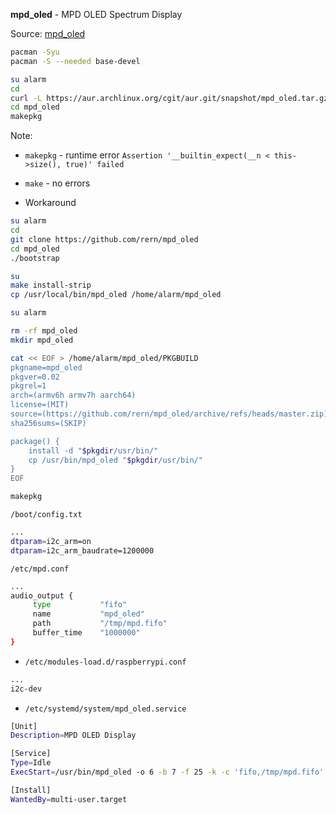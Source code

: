 **mpd_oled** - MPD OLED Spectrum Display

Source: [mpd_oled](https://github.com/antiprism/mpd_oled)
```sh
pacman -Syu
pacman -S --needed base-devel

su alarm
cd
curl -L https://aur.archlinux.org/cgit/aur.git/snapshot/mpd_oled.tar.gz | bsdtar xf -
cd mpd_oled
makepkg
```
Note:
- `makepkg` - runtime error `Assertion '__builtin_expect(__n < this->size(), true)' failed`
- `make` - no errors

- Workaround 
```sh
su alarm
cd
git clone https://github.com/rern/mpd_oled
cd mpd_oled
./bootstrap

su
make install-strip
cp /usr/local/bin/mpd_oled /home/alarm/mpd_oled

su alarm

rm -rf mpd_oled
mkdir mpd_oled

cat << EOF > /home/alarm/mpd_oled/PKGBUILD
pkgname=mpd_oled
pkgver=0.02
pkgrel=1
arch=(armv6h armv7h aarch64)
license=(MIT)
source=(https://github.com/rern/mpd_oled/archive/refs/heads/master.zip)
sha256sums=(SKIP)

package() {
	install -d "$pkgdir/usr/bin/"
	cp /usr/bin/mpd_oled "$pkgdir/usr/bin/"
}
EOF

makepkg
```

`/boot/config.txt`
```sh
...
dtparam=i2c_arm=on
dtparam=i2c_arm_baudrate=1200000
```

`/etc/mpd.conf`
```sh
...
audio_output {
     type           "fifo"
     name           "mpd_oled"
     path           "/tmp/mpd.fifo"
     buffer_time    "1000000"
}
```

- `/etc/modules-load.d/raspberrypi.conf`
```sh
...
i2c-dev
```

- `/etc/systemd/system/mpd_oled.service`
```sh
[Unit]
Description=MPD OLED Display

[Service]
Type=Idle
ExecStart=/usr/bin/mpd_oled -o 6 -b 7 -f 25 -k -c 'fifo,/tmp/mpd.fifo'

[Install]
WantedBy=multi-user.target
```
